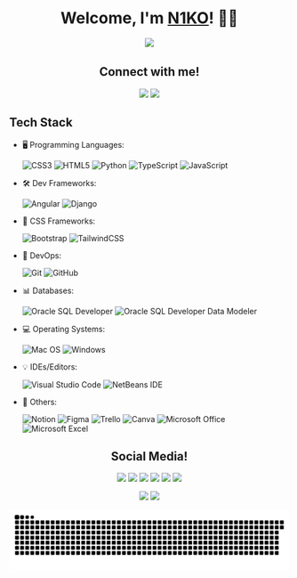
<div align="center">
   <h1>Welcome, I'm <a href="">N1KO</a>! 🤖🚀</h1>
   <img src="https://readme-typing-svg.herokuapp.com?color=%FFFFFF&size=25&center=true&vCenter=true&width=433&height=75&lines=I'm+Nicolás+González+S.;Software+Engineer;%40whosn1ko">
</div>

<div align="center">
   <h2>Connect with me!</h2>

   [<img src="https://img.shields.io/badge/Gmail-D14836?style=for-the-badge&logo=gmail&logoColor=white">](mailto:)
   [<img src="https://img.shields.io/badge/linkedin-%230077B5.svg?&style=for-the-badge&logo=linkedin&logoColor=white" />](https://www.linkedin.com/in/nicos-gonzalez-s/) 
</div>

<div align="left">
   <h2>Tech Stack</h2>
</div>

<p align="center">

- 🖥️ Programming Languages:
    
    ![CSS3](https://img.shields.io/badge/css3-%231572B6.svg?style=for-the-badge&logo=css3&logoColor=white)
    ![HTML5](https://img.shields.io/badge/html5-%23E34F26.svg?style=for-the-badge&logo=html5&logoColor=white)
    ![Python](https://img.shields.io/badge/python-3670A0?style=for-the-badge&logo=python&logoColor=ffdd54)
    ![TypeScript](https://img.shields.io/badge/typescript-%23007ACC.svg?style=for-the-badge&logo=typescript&logoColor=white)
    ![JavaScript](https://img.shields.io/badge/javascript-%23323330.svg?style=for-the-badge&logo=javascript&logoColor=%23F7DF1E)
  <!--
    ![C](https://img.shields.io/badge/c-%2300599C.svg?style=for-the-badge&logo=c&logoColor=white) 
    ![C#](https://img.shields.io/badge/c%23-%23239120.svg?style=for-the-badge&logo=c-sharp&logoColor=white) 
    ![C++](https://img.shields.io/badge/c++-%2300599C.svg?style=for-the-badge&logo=c%2B%2B&logoColor=white)
    ![Java](https://img.shields.io/badge/java-%23ED8B00.svg?style=for-the-badge&logo=java&logoColor=white) 
  -->

- 🛠️ Dev Frameworks:

    ![Angular](https://img.shields.io/badge/Angular-DD0031?style=for-the-badge&logo=angular&logoColor=white)
    ![Django](https://img.shields.io/badge/django-%23092E20.svg?style=for-the-badge&logo=django&logoColor=white)

  <!--
    ![Next.js](https://img.shields.io/badge/Next.js-000000?style=for-the-badge&logo=next.js&logoColor=white)
    ![React](https://img.shields.io/badge/React-61DAFB?style=for-the-badge&logo=react&logoColor=white)
  -->

-  🎨 CSS Frameworks:

    ![Bootstrap](https://img.shields.io/badge/bootstrap-%23563D7C.svg?style=for-the-badge&logo=bootstrap&logoColor=white)
    ![TailwindCSS](https://img.shields.io/badge/tailwindcss-%2338B2AC.svg?style=for-the-badge&logo=tailwind-css&logoColor=white) 

- 🚀 DevOps:

    ![Git](https://img.shields.io/badge/git-%23F05033.svg?style=for-the-badge&logo=git&logoColor=white)
    ![GitHub](https://img.shields.io/badge/github-%23121011.svg?style=for-the-badge&logo=github&logoColor=white)
    
- 📊 Databases:

   ![Oracle SQL Developer](https://img.shields.io/badge/Oracle%20SQL%20Developer-F80000?style=for-the-badge&logo=oracle&logoColor=white)
   ![Oracle SQL Developer Data Modeler](https://img.shields.io/badge/Oracle%20SQL%20Developer%20Data%20Modeler-F80000?style=for-the-badge&logo=oracle&logoColor=white)

  <!--
   ![MongoDB](https://img.shields.io/badge/MongoDB-%234ea94b.svg?style=for-the-badge&logo=mongodb&logoColor=white)
   ![SQLite](https://img.shields.io/badge/sqlite-%2307405e.svg?style=for-the-badge&logo=sqlite&logoColor=white) 
   ![Supabase](https://img.shields.io/badge/Supabase-3ECF8E?style=for-the-badge&logo=supabase&logoColor=white) 
   ![MySQL](https://img.shields.io/badge/mysql-%2300f.svg?style=for-the-badge&logo=mysql&logoColor=white)
   ![MariaDB](https://img.shields.io/badge/MariaDB-003545?style=for-the-badge&logo=mariadb&logoColor=white) 
   ![MicrosoftSQLServer](https://img.shields.io/badge/Microsoft%20SQL%20Sever-CC2927?style=for-the-badge&logo=microsoft%20sql%20server&logoColor=white) 
   ![MySQL](https://img.shields.io/badge/mysql-%2300f.svg?style=for-the-badge&logo=mysql&logoColor=white)
  -->

- 💻 Operating Systems:

    ![Mac OS](https://img.shields.io/badge/mac%20os-000000?style=for-the-badge&logo=macos&logoColor=F0F0F0)
    ![Windows](https://img.shields.io/badge/Windows-0078D6?style=for-the-badge&logo=windows&logoColor=white)

  <!--
    ![Kali](https://img.shields.io/badge/Kali-268BEE?style=for-the-badge&logo=kalilinux&logoColor=white)
    ![Linux](https://img.shields.io/badge/Linux-FCC624?style=for-the-badge&logo=linux&logoColor=black)
    ![Ubuntu](https://img.shields.io/badge/Ubuntu-E95420?style=for-the-badge&logo=ubuntu&logoColor=white)
    ![Arch](https://img.shields.io/badge/Arch%20Linux-1793D1?logo=arch-linux&logoColor=fff&style=for-the-badge)
  -->
    
- 💡 IDEs/Editors:

    ![Visual Studio Code](https://img.shields.io/badge/Visual%20Studio%20Code-0078d7.svg?style=for-the-badge&logo=visual-studio-code&logoColor=white)
    ![NetBeans IDE](https://img.shields.io/badge/NetBeansIDE-1B6AC6.svg?style=for-the-badge&logo=apache-netbeans-ide&logoColor=white)
    
- 🌟 Others:

    ![Notion](https://img.shields.io/badge/Notion-%23000000.svg?style=for-the-badge&logo=notion&logoColor=white)
    ![Figma](https://img.shields.io/badge/figma-%23F24E1E.svg?style=for-the-badge&logo=figma&logoColor=white) 
    ![Trello](https://img.shields.io/badge/Trello-%23026AA7.svg?style=for-the-badge&logo=Trello&logoColor=white)
    ![Canva](https://img.shields.io/badge/Canva-%2300C4CC.svg?style=for-the-badge&logo=Canva&logoColor=white)
    ![Microsoft Office](https://img.shields.io/badge/Microsoft_Office-D83B01?style=for-the-badge&logo=microsoft-office&logoColor=white)
    ![Microsoft Excel](https://img.shields.io/badge/Microsoft_Excel-217346?style=for-the-badge&logo=microsoft-excel&logoColor=white)

  <!--
    ![Docker](https://img.shields.io/badge/docker-%230db7ed.svg?style=for-the-badge&logo=docker&logoColor=white)
    ![AWS](https://img.shields.io/badge/AWS-%23FF9900.svg?style=for-the-badge&logo=amazon-aws&logoColor=white)
    ![Azure](https://img.shields.io/badge/azure-%230072C6.svg?style=for-the-badge&logo=azure-devops&logoColor=white)
    ![Vercel](https://img.shields.io/badge/vercel-%23000000.svg?style=for-the-badge&logo=vercel&logoColor=white)
    ![Google Cloud](https://img.shields.io/badge/GoogleCloud-%234285F4.svg?style=for-the-badge&logo=google-cloud&logoColor=white)
    ![NumPy](https://img.shields.io/badge/numpy-%23013243.svg?style=for-the-badge&logo=numpy&logoColor=white)
    ![Pandas](https://img.shields.io/badge/pandas-%23150458.svg?style=for-the-badge&logo=pandas&logoColor=white)
    ![WordPress](https://img.shields.io/badge/WordPress-%23117AC9.svg?style=for-the-badge&logo=WordPress&logoColor=white)
  -->

</p>

<div align=center>
   <h2>Social Media!</h2>

   [<img src="https://img.shields.io/badge/twitter-%2320A1F1.svg?&style=for-the-badge&logo=twitter&logoColor=white">](https://www.linkedin.com/in/nicos-gonzalez-s/) 
   [<img src="https://img.shields.io/badge/facebook-%2320A1F1.svg?&style=for-the-badge&logo=facebook&logoColor=white">](https://www.linkedin.com/in/nicos-gonzalez-s/) 
   <img src="https://img.shields.io/badge/YouTube-FF0000?style=for-the-badge&logo=youtube&logoColor=white">
   <img src="https://img.shields.io/badge/Instagram-E4405F?style=for-the-badge&logo=instagram&logoColor=white">
   <img src="https://img.shields.io/badge/Twitch-9146FF?style=for-the-badge&logo=twitch&logoColor=white">
   <img src="https://img.shields.io/badge/Discord-7289DA?style=for-the-badge&logo=discord&logoColor=white">
</div>

<div align="center">
   <img src="https://github-readme-streak-stats.herokuapp.com?user=whosn1ko&theme=dark&hide_border=false&date_format=M%20j%5B%2C%20Y%5D&border_radius=5&order=3">
   <img src="https://github-readme-stats.vercel.app/api?username=whosn1ko&show_icons=true&theme=dark&date_format=M%20j%5B%2C%20Y%5D&border_radius=5&order=3">
</div>

![snake gif](https://github.com/TekyaygilFethi/TekyaygilFethi/blob/output/github-contribution-grid-snake.svg)

